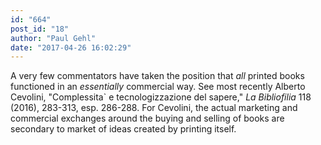 ```yaml
---
id: "664"
post_id: "18"
author: "Paul Gehl"
date: "2017-04-26 16:02:29"
---
```

A very few commentators have taken the position that <em>all</em> printed books functioned in an <em>essentially</em> commercial way. See most recently Alberto Cevolini, "Complessita` e tecnologizzazione del sapere," <em>La Bibliofilia</em> 118 (2016), 283-313, esp. 286-288. For Cevolini, the actual marketing and commercial exchanges around the buying and selling of books are secondary to market of ideas created by printing itself.
